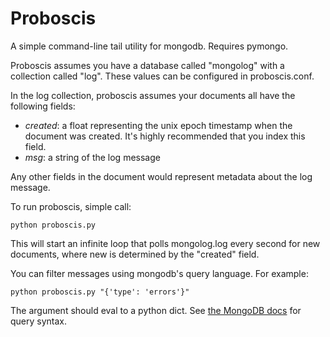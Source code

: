 Proboscis
=========

A simple command-line tail utility for mongodb. Requires pymongo.

Proboscis assumes you have a database called "mongolog" with a collection called "log". These values can be configured in proboscis.conf.

In the log collection, proboscis assumes your documents all have the following fields:

  * _created_: a float representing the unix epoch timestamp when the document was created. It's highly recommended that you index this field.
  * _msg_: a string of the log message

Any other fields in the document would represent metadata about the log message.

To run proboscis, simple call:

    python proboscis.py

This will start an infinite loop that polls mongolog.log every second for new documents, where new is determined by the "created" field. 

You can filter messages using mongodb's query language. For example:

    python proboscis.py "{'type': 'errors'}"
    
The argument should eval to a python dict. See [the MongoDB docs](http://www.mongodb.org/display/DOCS/Querying) for query syntax.

